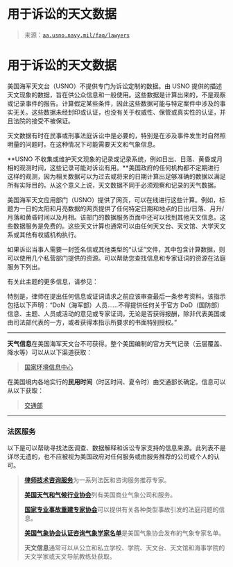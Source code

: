 <!--yml

category: 未分类

日期：2024 年 05 月 27 日 15:15:05

-->

# 用于诉讼的天文数据

> 来源：[`aa.usno.navy.mil/faq/lawyers`](https://aa.usno.navy.mil/faq/lawyers)

# 用于诉讼的天文数据

美国海军天文台（USNO）不提供专门为诉讼定制的数据。由 USNO 提供的描述天文现象的数据，旨在供公众信息和一般使用。这些数据是计算出来的，不是观察或记录事件的报告。计算假定某些条件，因此这些数据可能与特定案件中涉及的事实无关。这些数据未经封印或认证，也没有关于权威性、保管或真实性的认证，并且法院的接受不被保证。

天文数据有时在民事或刑事法庭诉讼中是必要的，特别是在涉及事件发生时自然照明量的问题时。在这种情况下可能需要天文和气象信息。

**USNO 不收集或维护天文现象的记录或记录系统，例如日出、日落、黄昏或月相的观测时间，这些记录可能对诉讼有用。**美国政府的任何机构都不定期进行这样的观测，因为相关数据可以为过去或将来的日期计算出足够准确的数据以满足所有实际目的。从这个意义上说，天文数据不同于必须观察和记录的天气数据。

美国海军天文应用部门（USNO）提供了网页，可以在线进行这些计算。例如，标题为一日的太阳和月亮数据的网页提供了任何特定日期和地点的日出/日落、月升/月落和黄昏时间以及月相。该部门的数据服务页面中还可以找到其他天文信息。这些数据服务是免费的。这些天文计算也通常可以由任何天文台、天文馆、大学天文系或其他有权威机构执行。

如果诉讼当事人需要一封签名信或其他类型的“认证”文件，其中包含计算数据，则可以使用几个私营部门提供的资源。可以帮助您查找信息和专家证词的资源在法庭服务下列出。

有关此主题的更多信息，请参见：

特别是，律师在提出任何信息或证词请求之前应该审查最后一条参考资料。该指示包括以下声明：“DoN（海军部）人员……不得提供任何关于官方 DoD（国防部）信息、主题、人员或活动的意见或专家证词，无论是否获得报酬，除非代表美国或由司法部代表的一方，或者获得本指示所要求的书面特别授权。”

* * *

**天气信息**在美国海军天文台不可获得。整个美国编制的官方天气记录（云层覆盖、降水等）可以从以下渠道获取：

> [国家环境信息中心](https://www.ncdc.noaa.gov/contact)

在美国境内各地实行的**民用时间**（时区时间、夏令时）由交通部长确定。信息可以从以下获取：

> [交通部](https://www.transportation.gov/contact-us)

* * *

### 法医服务

以下是可以帮助寻找法医调查、数据解释和诉讼专家支持的信息来源。此列表不是详尽无遗的，也不应被视为美国政府对任何服务或由服务推荐的公司或个人的认可。

> [**律师技术咨询服务**](http://www.tasanet.com/)为一系列法医和咨询服务推荐专家。
> 
> [**美国天气和气候行业协会**](http://www.awcia.org/)列有美国商业气象公司和服务。
> 
> [**国家专业事故重建专家协会**](http://www.napars.org/)可以提供有关各种类型事故引发的法庭问题的信息。
> 
> [**美国气象协会认证咨询气象学家名单**](https://www.ametsoc.org/index.cfm/ams/education-careers/careers/ams-professional-certification-programs/directories-of-ams-certified-individuals/list-of-ams-certified-consulting-meteorologists-ccm/)是美国气象协会发布的气象专家名单。
> 
> **天文信息**通常可以从公立和私立学校、学院、天文台、天文馆和海事学院的天文学家或天文导航教练处获取。
